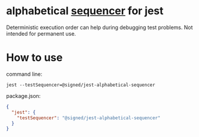 # alphabetical [sequencer][sequencer] for jest

Deterministic execution order can help during debugging test problems. Not intended for permanent use.

# How to use

command line:
```shell
jest --testSequencer=@signed/jest-alphabetical-sequencer
```

package.json:
```json
{
  "jest": {
    "testSequencer": "@signed/jest-alphabetical-sequencer"
  }
}
```

[sequencer]: https://jestjs.io/docs/configuration#testsequencer-string
